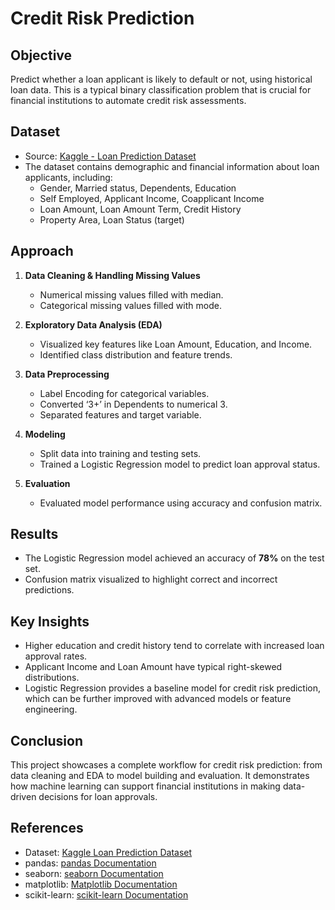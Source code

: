 # Credit Risk Prediction

## Objective
Predict whether a loan applicant is likely to default or not, using historical loan data. This is a typical binary classification problem that is crucial for financial institutions to automate credit risk assessments.

## Dataset
- Source: [Kaggle - Loan Prediction Dataset](https://www.kaggle.com/datasets/altruistdelhite04/loan-prediction-problem-dataset)
- The dataset contains demographic and financial information about loan applicants, including:
  - Gender, Married status, Dependents, Education
  - Self Employed, Applicant Income, Coapplicant Income
  - Loan Amount, Loan Amount Term, Credit History
  - Property Area, Loan Status (target)

## Approach
1. **Data Cleaning & Handling Missing Values**  
   - Numerical missing values filled with median.  
   - Categorical missing values filled with mode.  

2. **Exploratory Data Analysis (EDA)**  
   - Visualized key features like Loan Amount, Education, and Income.  
   - Identified class distribution and feature trends.

3. **Data Preprocessing**  
   - Label Encoding for categorical variables.  
   - Converted ‘3+’ in Dependents to numerical 3.  
   - Separated features and target variable.

4. **Modeling**  
   - Split data into training and testing sets.  
   - Trained a Logistic Regression model to predict loan approval status.  

5. **Evaluation**  
   - Evaluated model performance using accuracy and confusion matrix.

## Results
- The Logistic Regression model achieved an accuracy of **78%** on the test set.
- Confusion matrix visualized to highlight correct and incorrect predictions.

## Key Insights
- Higher education and credit history tend to correlate with increased loan approval rates.
- Applicant Income and Loan Amount have typical right-skewed distributions.
- Logistic Regression provides a baseline model for credit risk prediction, which can be further improved with advanced models or feature engineering.

## Conclusion
This project showcases a complete workflow for credit risk prediction: from data cleaning and EDA to model building and evaluation. It demonstrates how machine learning can support financial institutions in making data-driven decisions for loan approvals.

## References
- Dataset: [Kaggle Loan Prediction Dataset](https://www.kaggle.com/datasets/altruistdelhite04/loan-prediction-problem-dataset)
- pandas: [pandas Documentation](https://pandas.pydata.org/docs/)
- seaborn: [seaborn Documentation](https://seaborn.pydata.org/)
- matplotlib: [Matplotlib Documentation](https://matplotlib.org/stable/contents.html)
- scikit-learn: [scikit-learn Documentation](https://scikit-learn.org/stable/documentation.html)
